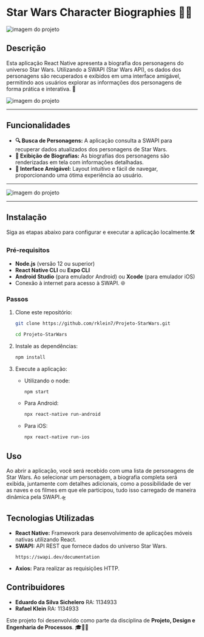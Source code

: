# Star Wars Character Biographies 🚀✨

![imagem do projeto](assets/screenshots/starWarsHome.png)

## Descrição

Esta aplicação React Native apresenta a biografia dos personagens do universo Star Wars. Utilizando a SWAPI (Star Wars API), os dados dos personagens são recuperados e exibidos em uma interface amigável, permitindo aos usuários explorar as informações dos personagens de forma prática e interativa. 👾

![imagem do projeto](assets/screenshots/starWarsCaract.png)

---

## Funcionalidades

- **🔍 Busca de Personagens:** A aplicação consulta a SWAPI para recuperar dados atualizados dos personagens de Star Wars.
- **📜 Exibição de Biografias:** As biografias dos personagens são renderizadas em tela com informações detalhadas.
- **🎨 Interface Amigável:** Layout intuitivo e fácil de navegar, proporcionando uma ótima experiência ao usuário.

---

![imagem do projeto](assets/screenshots/starWarsBio.png)

---

## Instalação

Siga as etapas abaixo para configurar e executar a aplicação localmente.🛠️

### Pré-requisitos

- **Node.js** (versão 12 ou superior)
- **React Native CLI** ou **Expo CLI**
- **Android Studio** (para emulador Android) ou **Xcode** (para emulador iOS)
- Conexão à internet para acesso à SWAPI. 🌐

### Passos

1. Clone este repositório:

   ```bash
   git clone https://github.com/rklein7/Projeto-StarWars.git
   
   cd Projeto-StarWars
   ```

2. Instale as dependências:

   ```bash
   npm install
   ```

3. Execute a aplicação:

   - Utilizando o node:
     ```bash
     npm start
     ```
   - Para Android:
     ```bash
     npx react-native run-android
     ```
   - Para iOS:
     ```bash
     npx react-native run-ios
     ```

## Uso

Ao abrir a aplicação, você será recebido com uma lista de personagens de Star Wars. Ao selecionar um personagem, a biografia completa será exibida, juntamente com detalhes adicionais, como a possibilidade de ver as naves e os filmes em que ele participou, tudo isso carregado de maneira dinâmica pela SWAPI.🛸

## Tecnologias Utilizadas

- **React Native:** Framework para desenvolvimento de aplicações móveis nativas utilizando React.
- **SWAPI:** API REST que fornece dados do universo Star Wars.
  ```
  https://swapi.dev/documentation
  ```
- **Axios:** Para realizar as requisições HTTP.

## Contribuidores

- **Eduardo da Silva Sichelero** RA: 1134933
- **Rafael Klein** RA: 1134933

Este projeto foi desenvolvido como parte da disciplina de **Projeto, Design e Engenharia de Processos**. 🎓👨‍💻
